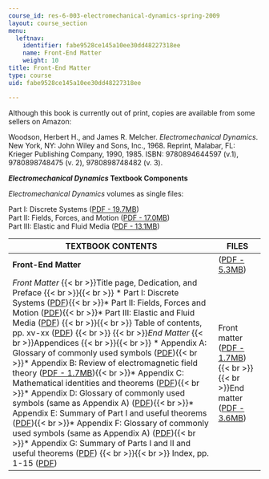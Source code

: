 ```yaml
---
course_id: res-6-003-electromechanical-dynamics-spring-2009
layout: course_section
menu:
  leftnav:
    identifier: fabe9528ce145a10ee30dd48227318ee
    name: Front-End Matter
    weight: 10
title: Front-End Matter
type: course
uid: fabe9528ce145a10ee30dd48227318ee

---
```


Although this book is currently out of print, copies are available from some sellers on Amazon:

Woodson, Herbert H., and James R. Melcher. _Electromechanical Dynamics_. New York, NY: John Wiley and Sons, Inc., 1968. Reprint, Malabar, FL: Krieger Publishing Company, 1990, 1985. ISBN: 9780894644597 (v.1), 9780898748475 (v. 2), 9780898748482 (v. 3).

**_Electromechanical Dynamics_ Textbook Components**

_Electromechanical Dynamics_ volumes as single files:

Part I: Discrete Systems ([PDF - 19.7MB](/ans7870/resources/woodson/textbook/emd_part1.pdf))  
Part II: Fields, Forces, and Motion ([PDF - 17.0MB](/ans7870/resources/woodson/textbook/emd_part2.pdf))  
Part III: Elastic and Fluid Media ([PDF - 13.1MB](/ans7870/resources/woodson/textbook/emd_part3.pdf))

| TEXTBOOK CONTENTS | FILES |
| --- | --- |
| **Front-End Matter** | ([PDF - 5.3MB](/resources/res-6-003-electromechanical-dynamics-spring-2009/front-end-matter/front_end_emd.pdf)) |
| _Front Matter_  {{< br >}}Title page, Dedication, and Preface {{< br >}}{{< br >}} *   Part I: Discrete Systems ([PDF](/resources/res-6-003-electromechanical-dynamics-spring-2009/front-end-matter/preface_i_emd.pdf)){{< br >}}*   Part II: Fields, Forces and Motion ([PDF](/resources/res-6-003-electromechanical-dynamics-spring-2009/front-end-matter/preface_ii_emd.pdf)){{< br >}}*   Part III: Elastic and Fluid Media ([PDF](/resources/res-6-003-electromechanical-dynamics-spring-2009/front-end-matter/preface_iii_emd.pdf)) {{< br >}}{{< br >}} Table of contents, pp. xv-xx ([PDF](/resources/res-6-003-electromechanical-dynamics-spring-2009/front-end-matter/contents_emd.pdf))  {{< br >}}  {{< br >}}_End Matter_  {{< br >}}Appendices {{< br >}}{{< br >}} *   Appendix A: Glossary of commonly used symbols ([PDF](/resources/res-6-003-electromechanical-dynamics-spring-2009/front-end-matter/app_a_emd.pdf)){{< br >}}*   Appendix B: Review of electromagnetic field theory ([PDF - 1.7MB](/resources/res-6-003-electromechanical-dynamics-spring-2009/front-end-matter/app_b_emd.pdf)){{< br >}}*   Appendix C: Mathematical identities and theorems ([PDF](/resources/res-6-003-electromechanical-dynamics-spring-2009/front-end-matter/app_c_emd.pdf)){{< br >}}*   Appendix D: Glossary of commonly used symbols (same as Appendix A) ([PDF](/resources/res-6-003-electromechanical-dynamics-spring-2009/front-end-matter/app_d_emd.pdf)){{< br >}}*   Appendix E: Summary of Part I and useful theorems ([PDF](/resources/res-6-003-electromechanical-dynamics-spring-2009/front-end-matter/app_e_emd.pdf)){{< br >}}*   Appendix F: Glossary of commonly used symbols (same as Appendix A) ([PDF](/resources/res-6-003-electromechanical-dynamics-spring-2009/front-end-matter/app_f_emd.pdf)){{< br >}}*   Appendix G: Summary of Parts I and II and useful theorems ([PDF](/resources/res-6-003-electromechanical-dynamics-spring-2009/front-end-matter/app_g_emd.pdf)) {{< br >}}{{< br >}} Index, pp. 1-15 ([PDF](/resources/res-6-003-electromechanical-dynamics-spring-2009/front-end-matter/index_emd.pdf)) | Front matter ([PDF - 1.7MB](/resources/res-6-003-electromechanical-dynamics-spring-2009/front-end-matter/end_emd.pdf))  {{< br >}}  {{< br >}}End matter ([PDF - 3.6MB](/resources/res-6-003-electromechanical-dynamics-spring-2009/front-end-matter/end_emd.pdf))